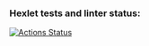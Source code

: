 ### Hexlet tests and linter status:
[![Actions Status](https://github.com/S-Konstantin/php-project-lvl1/workflows/hexlet-check/badge.svg)](https://github.com/S-Konstantin/php-project-lvl1/actions)